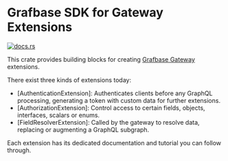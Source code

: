 # Grafbase SDK for Gateway Extensions

[![docs.rs](https://img.shields.io/docsrs/grafbase-sdk)](https://docs.rs/grafbase-sdk)

This crate provides building blocks for creating [Grafbase Gateway](https://grafbase.com/docs/reference/gateway/installation) extensions.

There exist three kinds of extensions today:

- [AuthenticationExtension]: Authenticates clients before any GraphQL processing, generating a token with custom data for further extensions.
- [AuthorizationExtension]: Control access to certain fields, objects, interfaces, scalars or enums.
- [FieldResolverExtension]: Called by the gateway to resolve data, replacing or augmenting a GraphQL subgraph.

Each extension has its dedicated documentation and tutorial you can follow through.
